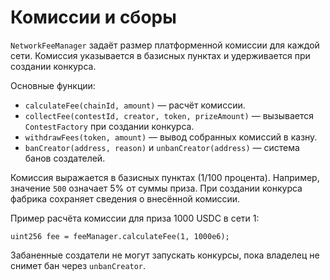 # Комиссии и сборы

`NetworkFeeManager` задаёт размер платформенной комиссии для каждой сети. Комиссия указывается в базисных пунктах и удерживается при создании конкурса.

Основные функции:

- `calculateFee(chainId, amount)` — расчёт комиссии.
- `collectFee(contestId, creator, token, prizeAmount)` — вызывается `ContestFactory` при создании конкурса.
- `withdrawFees(token, amount)` — вывод собранных комиссий в казну.
- `banCreator(address, reason)` и `unbanCreator(address)` — система банов создателей.

Комиссия выражается в базисных пунктах (1/100 процента). Например, значение `500` означает 5% от суммы приза. При создании конкурса фабрика сохраняет сведения о внесённой комиссии.

Пример расчёта комиссии для приза 1000 USDC в сети 1:
```solidity
uint256 fee = feeManager.calculateFee(1, 1000e6);
```

Забаненные создатели не могут запускать конкурсы, пока владелец не снимет бан через `unbanCreator`.
